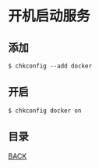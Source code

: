 # 开机启动服务

## 添加

```shell
$ chkconfig --add docker
```

## 开启

```shell
$ chkconfig docker on
```

## 目录
[BACK](../../README.md)